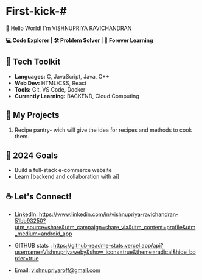 # First-kick-# 
👋 Hello World! I'm VISHNUPRIYA RAVICHANDRAN

**💻 Code Explorer | 🛠️ Problem Solver | 🌱 Forever Learning**

## 🔧 Tech Toolkit
- **Languages:** C, JavaScript, Java, C++ 
- **Web Dev:** HTML/CSS, React
- **Tools:** Git, VS Code, Docker
- **Currently Learning:** BACKEND, Cloud Computing

## 🚀 My Projects
1. Recipe pantry- wich will give the idea for recipes  and methods to cook them. 

## 🎯 2024 Goals
-  Build a full-stack e-commerce website 
-  Learn [backend and collaboration with ai]

## ☕ Let's Connect!
- LinkedIn:
https://www.linkedin.com/in/vishnupriya-ravichandran-51bb93250?utm_source=share&utm_campaign=share_via&utm_content=profile&utm_medium=android_app

- GITHUB stats : https://github-readme-stats.vercel.app/api?username=Vishnupriyaweby&show_icons=true&theme=radical&hide_border=true

- Email: vishnupriyaroff@gmail.com

